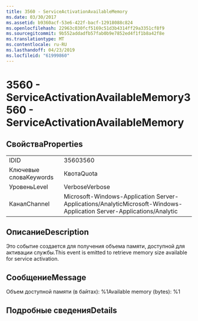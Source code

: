 ```yaml
---
title: 3560 - ServiceActivationAvailableMemory
ms.date: 03/30/2017
ms.assetid: b9360acf-53e6-422f-bacf-12918088c824
ms.openlocfilehash: 22963c030fcf5169c51d3b4314ff29a3351cf8f9
ms.sourcegitcommit: 9b552addadfb57fab0b9e7852ed4f1f1b8a42f8e
ms.translationtype: MT
ms.contentlocale: ru-RU
ms.lasthandoff: 04/23/2019
ms.locfileid: "61999860"
---
```

# <a name="3560---serviceactivationavailablememory"></a><span data-ttu-id="2d678-102">3560 - ServiceActivationAvailableMemory</span><span class="sxs-lookup"><span data-stu-id="2d678-102">3560 - ServiceActivationAvailableMemory</span></span>
## <a name="properties"></a><span data-ttu-id="2d678-103">Свойства</span><span class="sxs-lookup"><span data-stu-id="2d678-103">Properties</span></span>  
  
|||  
|-|-|  
|<span data-ttu-id="2d678-104">ID</span><span class="sxs-lookup"><span data-stu-id="2d678-104">ID</span></span>|<span data-ttu-id="2d678-105">3560</span><span class="sxs-lookup"><span data-stu-id="2d678-105">3560</span></span>|  
|<span data-ttu-id="2d678-106">Ключевые слова</span><span class="sxs-lookup"><span data-stu-id="2d678-106">Keywords</span></span>|<span data-ttu-id="2d678-107">Квота</span><span class="sxs-lookup"><span data-stu-id="2d678-107">Quota</span></span>|  
|<span data-ttu-id="2d678-108">Уровень</span><span class="sxs-lookup"><span data-stu-id="2d678-108">Level</span></span>|<span data-ttu-id="2d678-109">Verbose</span><span class="sxs-lookup"><span data-stu-id="2d678-109">Verbose</span></span>|  
|<span data-ttu-id="2d678-110">Канал</span><span class="sxs-lookup"><span data-stu-id="2d678-110">Channel</span></span>|<span data-ttu-id="2d678-111">Microsoft-Windows-Application Server-Applications/Analytic</span><span class="sxs-lookup"><span data-stu-id="2d678-111">Microsoft-Windows-Application Server-Applications/Analytic</span></span>|  
  
## <a name="description"></a><span data-ttu-id="2d678-112">Описание</span><span class="sxs-lookup"><span data-stu-id="2d678-112">Description</span></span>  
 <span data-ttu-id="2d678-113">Это событие создается для получения объема памяти, доступной для активации службы.</span><span class="sxs-lookup"><span data-stu-id="2d678-113">This event is emitted to retrieve memory size available for service activation.</span></span>  
  
## <a name="message"></a><span data-ttu-id="2d678-114">Сообщение</span><span class="sxs-lookup"><span data-stu-id="2d678-114">Message</span></span>  
 <span data-ttu-id="2d678-115">Объем доступной памяти (в байтах): %1</span><span class="sxs-lookup"><span data-stu-id="2d678-115">Available memory (bytes): %1</span></span>  
  
## <a name="details"></a><span data-ttu-id="2d678-116">Подробные сведения</span><span class="sxs-lookup"><span data-stu-id="2d678-116">Details</span></span>
